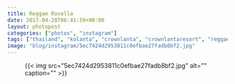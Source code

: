```yaml
---
title: Reggae Rosella
date: 2017-04-28T06:41:59+00:00
layout: photopost
categories: ["photos", "instagram"]
tags: ["thailand", "kolanta", "crownlanta", "crownlantaresort", "reggaebar", "rosella", "❤️", "night", "beachbar", "nightlife", "ประเทศไทย", "เกาะลันตา"]
image: "blog/instagram/5ec7424d2953811c0efbae27fadb8bf2.jpg"
---
```


<figure class="photo photo--square">
  {{< img src="5ec7424d2953811c0efbae27fadb8bf2.jpg" alt="" caption="" >}}

</figure>



